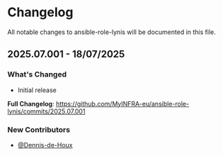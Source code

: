 # Changelog

All notable changes to ansible-role-lynis will be documented in this file.

## 2025.07.001 - 18/07/2025

### What's Changed

- Initial release

**Full Changelog**: https://github.com/MyINFRA-eu/ansible-role-lynis/commits/2025.07.001

### New Contributors
- [@Dennis-de-Houx](https://github.com/orgs/MyINFRA-eu/people/Dennis-de-Houx)
